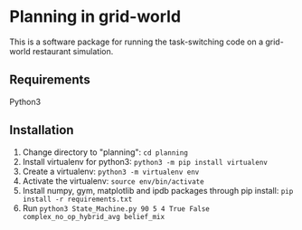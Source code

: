 # Planning in grid-world

This is a software package for running the task-switching code on a grid-world restaurant simulation.

## Requirements

Python3

## Installation

1. Change directory to "planning": `cd planning`
2. Install virtualenv for python3: `python3 -m pip install virtualenv`
3. Create a virtualenv: `python3 -m virtualenv env`
4. Activate the virtualenv: `source env/bin/activate`
5. Install numpy, gym, matplotlib and ipdb packages through pip install: `pip install -r requirements.txt`
6. Run `python3 State_Machine.py 90 5 4 True False complex_no_op_hybrid_avg belief_mix`  
